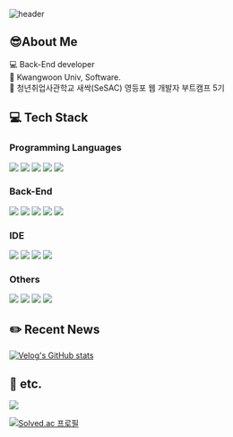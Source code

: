 ![header](https://capsule-render.vercel.app/api?type=transparent&color=auto&height=120&section=header&text=JeongYun's%20GitHub&fontSize=60&stroke=f5367f)

## 😎About Me
💻 Back-End developer <br/>
🏫 Kwangwoon Univ, Software. <br/>
🌱 청년취업사관학교 새싹(SeSAC) 영등포 웹 개발자 부트캠프 5기

## 💻 Tech Stack
### Programming Languages
<img src="https://img.shields.io/badge/Python-3776AB?style=flat&logo=Python&logoColor=white"/> <img src="https://img.shields.io/badge/JavaScript-F7DF1E?style=flat&logo=JavaScript&logoColor=black"/>
<img src="https://img.shields.io/badge/Java-blue?style=flat&logo=Java&logoColor=black"/>
<img src="https://img.shields.io/badge/C++-00599C?style=flat&logo=cplusplus&logoColor=white"/>
<img src="https://img.shields.io/badge/C%23-512BD4?style=flat&logo=csharp&logoColor=white"/>

### Back-End
<img src="https://img.shields.io/badge/Spring Boot-6DB33F?style=flat&logo=Spring Boot&logoColor=white"/> <img src="https://img.shields.io/badge/Node.js-339933?style=flat&logo=Node.js&logoColor=white"/> <img src="https://img.shields.io/badge/Express.js-000000?style=flat&logo=Express&logoColor=white"/>
<img src="https://img.shields.io/badge/MySQL-4479A1?style=flat&logo=MySQL&logoColor=white"/>
<img src="https://img.shields.io/badge/Redis-FF4438?style=flat&logo=Redis&logoColor=white"/>

### IDE
<img src="https://img.shields.io/badge/Visual Studio-5C2D91?style=flat&logo=Visual Studio&logoColor=white"/> <img src="https://img.shields.io/badge/Visual Studio Code-007ACC?style=flat&logo=Visual Studio Code&logoColor=white"/>
<img src="https://img.shields.io/badge/IntelliJ IDEA-000000?style=flat&logo=IntelliJ IDEA&logoColor=white"/>
<img src="https://img.shields.io/badge/Eclipse IDE-2C2255?style=flat&logo=Eclipse IDE&logoColor=white"/>

### Others
<img src="https://img.shields.io/badge/Unity-000000?style=flat&logo=Unity&logoColor=white"/> <img src="https://img.shields.io/badge/Postman-FF6c37?style=flat&logo=Postman&logoColor=white"/> <img src="https://img.shields.io/badge/DBeaver-382923?style=flat&logo=DBeaver&logoColor=white"/> <img src="https://img.shields.io/badge/Jira-0052CC?style=flat&logo=Jira&logoColor=white"/>

## ✏️ Recent News
[![Velog's GitHub stats](https://velog-readme-stats.vercel.app/api?name=jannie526)](https://velog-readme-stats.vercel.app/api/redirect?name=jannie526)

## 📎 etc.

[//]: # ([![Top Langs]&#40;https://github-readme-stats.vercel.app/api/top-langs/?username=pipi-shortstocking&hide=ShaderLab,HLSL&layout=compact&#41;]&#40;https://github.com/anuraghazra/github-readme-stats&#41;)
<img src="https://github-readme-stats.vercel.app/api?username=pipi-shortstocking&theme=shadow_red">

[![Solved.ac 프로필](http://mazassumnida.wtf/api/v2/generate_badge?boj=jannie526)](https://solved.ac/jannie526)

